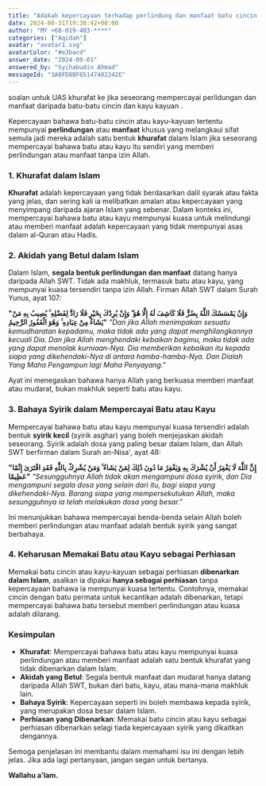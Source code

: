 ```yaml
---
title: "Adakah kepercayaan terhadap perlindung dan manfaat batu cincin atau kayu dianggap khurafat oleh Ustaz?"
date: 2024-08-31T19:30:42+08:00
author: "MY +60-019-403-****"
categories: ["Aqidah"]
avatar: "avatar1.svg"
avatarColor: "#e3bacd"
answer_date: "2024-09-01"
answered_by: "Syihabudin Ahmad"
messageId: "3A8FD8BF65147402242E"
---
```


soalan untuk UAS
khurafat ke jika seseorang mempercayai perlidungan dan manfaat  daripada batu-batu cincin dan kayu kayuan .

<!--more-->

Kepercayaan bahawa batu-batu cincin atau kayu-kayuan tertentu mempunyai **perlindungan** atau **manfaat** khusus yang melangkaui sifat semula jadi mereka adalah satu bentuk **khurafat** dalam Islam jika seseorang mempercayai bahawa batu atau kayu itu sendiri yang memberi perlindungan atau manfaat tanpa izin Allah. 

### 1. **Khurafat dalam Islam**

**Khurafat** adalah kepercayaan yang tidak berdasarkan dalil syarak atau fakta yang jelas, dan sering kali ia melibatkan amalan atau kepercayaan yang menyimpang daripada ajaran Islam yang sebenar. Dalam konteks ini, mempercayai bahawa batu atau kayu mempunyai kuasa untuk melindungi atau memberi manfaat adalah kepercayaan yang tidak mempunyai asas dalam al-Quran atau Hadis.

### 2. **Akidah yang Betul dalam Islam**

Dalam Islam, **segala bentuk perlindungan dan manfaat** datang hanya daripada Allah SWT. Tidak ada makhluk, termasuk batu atau kayu, yang mempunyai kuasa tersendiri tanpa izin Allah. Firman Allah SWT dalam Surah Yunus, ayat 107:

**"وَإِنْ يَمْسَسْكَ اللَّهُ بِضُرٍّ فَلَا كَاشِفَ لَهُ إِلَّا هُوَ ۖ وَإِنْ يُرِدْكَ بِخَيْرٍ فَلَا رَادَّ لِفَضْلِهِ ۚ يُصِيبُ بِهِ مَنْ يَشَاءُ مِنْ عِبَادِهِ ۚ وَهُوَ الْغَفُورُ الرَّحِيمُ"**
_"Dan jika Allah menimpakan sesuatu kemudharatan kepadamu, maka tidak ada yang dapat menghilangkannya kecuali Dia. Dan jika Allah menghendaki kebaikan bagimu, maka tidak ada yang dapat menolak kurniaan-Nya. Dia memberikan kebaikan itu kepada siapa yang dikehendaki-Nya di antara hamba-hamba-Nya. Dan Dialah Yang Maha Pengampun lagi Maha Penyayang."_

Ayat ini menegaskan bahawa hanya Allah yang berkuasa memberi manfaat atau mudarat, bukan makhluk seperti batu atau kayu.

### 3. **Bahaya Syirik dalam Mempercayai Batu atau Kayu**

Mempercayai bahawa batu atau kayu mempunyai kuasa tersendiri adalah bentuk **syirik kecil** (syirik asghar) yang boleh menjejaskan akidah seseorang. Syirik adalah dosa yang paling besar dalam Islam, dan Allah SWT berfirman dalam Surah an-Nisa', ayat 48:

**"إِنَّ اللَّهَ لَا يَغْفِرُ أَنْ يُشْرَكَ بِهِ وَيَغْفِرُ مَا دُونَ ذَٰلِكَ لِمَنْ يَشَاءُ ۚ وَمَنْ يُشْرِكْ بِاللَّهِ فَقَدِ افْتَرَىٰ إِثْمًا عَظِيمًا"**
_"Sesungguhnya Allah tidak akan mengampuni dosa syirik, dan Dia mengampuni segala dosa yang selain dari itu, bagi siapa yang dikehendaki-Nya. Barang siapa yang mempersekutukan Allah, maka sesungguhnya ia telah melakukan dosa yang besar."_

Ini menunjukkan bahawa mempercayai benda-benda selain Allah boleh memberi perlindungan atau manfaat adalah bentuk syirik yang sangat berbahaya.

### 4. **Keharusan Memakai Batu atau Kayu sebagai Perhiasan**

Memakai batu cincin atau kayu-kayuan sebagai perhiasan **dibenarkan dalam Islam**, asalkan ia dipakai **hanya sebagai perhiasan** tanpa kepercayaan bahawa ia mempunyai kuasa tertentu. Contohnya, memakai cincin dengan batu permata untuk kecantikan adalah dibenarkan, tetapi mempercayai bahawa batu tersebut memberi perlindungan atau kuasa adalah dilarang.

### Kesimpulan

- **Khurafat**: Mempercayai bahawa batu atau kayu mempunyai kuasa perlindungan atau memberi manfaat adalah satu bentuk khurafat yang tidak dibenarkan dalam Islam.
- **Akidah yang Betul**: Segala bentuk manfaat dan mudarat hanya datang daripada Allah SWT, bukan dari batu, kayu, atau mana-mana makhluk lain.
- **Bahaya Syirik**: Kepercayaan seperti ini boleh membawa kepada syirik, yang merupakan dosa besar dalam Islam.
- **Perhiasan yang Dibenarkan**: Memakai batu cincin atau kayu sebagai perhiasan dibenarkan selagi tiada kepercayaan syirik yang dikaitkan dengannya.

Semoga penjelasan ini membantu dalam memahami isu ini dengan lebih jelas. Jika ada lagi pertanyaan, jangan segan untuk bertanya.

**Wallahu a'lam.**
